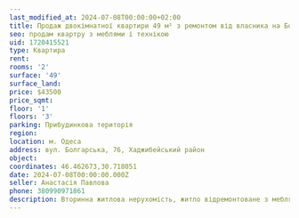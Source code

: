 ```yaml
---
last_modified_at: 2024-07-08T00:00:00+02:00
title: Продаж двокімнатної квартири 49 м² з ремонтом від власника на Болгарській
seo: продам квартру з меблями і технікою
uid: 1720415521
type: Квартира
rent:
rooms: '2'
surface: '49'
surface_land:
price: $43500
price_sqmt:
floor: '1'
floors: '3'
parking: Прибудинкова територія
region:
location: м. Одеса
address: вул. Болгарська, 76, Хаджибейський район
object:
coordinates: 46.462673,30.718051
date: 2024-07-08T00:00:00.000Z
seller: Анастасія Павлова
phone: 380990971861
description: Вторинна житлова нерухомість, житло відремонтоване з меблями і технікою, придатне і готове для проживання
---
```

